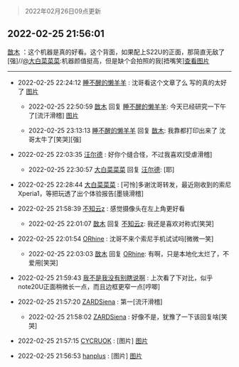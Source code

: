 > 2022年02月26日09点更新
<link rel="stylesheet" href="https://cdn.jsdelivr.net/gh/taotie6/sampleJSON@main/css/photo_show.css">
<meta name="referrer" content="no-referrer" />


 ## 2022-02-25 21:56:01 

 [㪚木](https://www.coolapk.com/feed/33822424?shareKey=NGVjZTU1Y2M1ZThkNjIxOGVmMzQ~) ：这个机器是真的好看。这个背面，如果配上S22U的正面，那简直无敌了[强]//<a class="feed-link-uname" href="/u/大白菜菜菜">@大白菜菜菜</a>:机器颜值挺高，但是缺个会拍照的我[捂嘴笑]<a class="feed-forward-pic" href="http://image.coolapk.com/feed/2022/0225/21/2081020_7146_4683_484@828x828.jpg">查看图片</a> 

<div class="album">
</div>

 ------- 

- 2022-02-25 22:24:12 [睡不醒的懒羊羊](uid=4242505) : 沈哥看这个文章了么 写的真的太好了 [图片](http://image.coolapk.com/feed/2022/0225/22/4242505_827eb4ec_9050_0738_24@594x13928.jpeg)

    - 2022-02-25 22:50:59 [㪚木](uid=1081091) 回复 [睡不醒的懒羊羊](uid=4242505): 今天已经研究一下午了[流汗滑稽] [图片](http://image.coolapk.com/feed/2022/0225/22/1081091_422e6baa_0657_9741_977@2494x3325.jpeg)

    - 2022-02-25 23:13:13 [睡不醒的懒羊羊](uid=4242505) 回复 [㪚木](uid=1081091): 我靠都打印出来了 沈哥太牛了[笑哭][强] 

- 2022-02-25 22:03:35 [汪尔德](uid=1595236) : 好你个缝合怪，不过我喜欢[受虐滑稽] 

    - 2022-02-25 22:30:57 [大白菜菜菜](uid=2081020) 回复 [汪尔德](uid=1595236): [耶] 

- 2022-02-25 22:28:44 [大白菜菜菜](uid=2081020) : [可怜]多谢沈哥转发，最近刚收到的索尼Xperia1，等把玩透了出个体验报告[墨镜滑稽] 

- 2022-02-25 21:58:39 [不知云z](uid=5657858) : 感觉摄像头在左上角更好看 

    - 2022-02-25 22:01:07 [㪚木](uid=1081091) 回复 [不知云z](uid=5657858): 我还是喜欢对称式[笑哭] 

- 2022-02-25 22:01:54 [ORhine](uid=3247844) : 沈哥不来个索尼手机试试吗[微微一笑] 

    - 2022-02-25 22:03:03 [㪚木](uid=1081091) 回复 [ORhine](uid=3247844): 有啊，只是本地化太烂了，不爱用[笑哭] 

- 2022-02-25 21:59:43 [我不是我没有别瞎说啊](uid=2231912) : 上次看了下对比，似乎note20U正面稍微长一点，而且边框更窄一点[哼唧] 

- 2022-02-25 21:57:20 [ZARDSiena](uid=2464937) : 第一[流汗滑稽] 

    - 2022-02-25 21:58:02 [ZARDSiena](uid=2464937) : 好像不是，犹豫了一下该回复啥[笑哭] 

- 2022-02-25 21:57:15 [CYCRUOK](uid=4321323) : [图片] [图片](http://image.coolapk.com/feed/2022/0225/11/4321323_4dfc2629_9981_97_593@1140x746.jpeg)

- 2022-02-25 21:56:53 [hanplus](uid=699112) : [图片] [图片](http://image.coolapk.com/feed/2022/0225/21/699112_004137bd_7412_1925_682@1140x746.jpeg)

